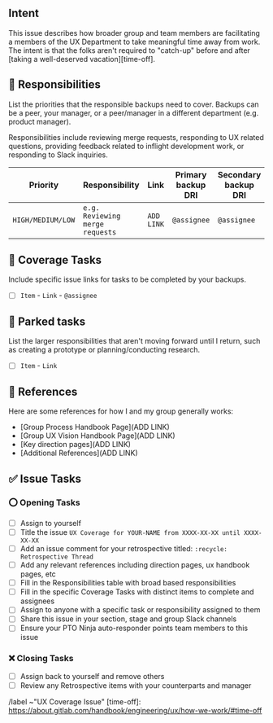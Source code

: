 ## Intent

This issue describes how broader group and team members are facilitating a members of the UX Department to take meaningful time away from work. The intent is that the folks aren't required to "catch-up" before and after [taking a well-deserved vacation][time-off]. 

## :handshake: Responsibilities

List the priorities that the responsible backups need to cover. Backups can be a peer, your manager, or a peer/manager in a different department (e.g. product manager).

Responsibilities include reviewing merge requests, responding to UX related questions, providing feedback related to inflight development work, or responding to Slack inquiries.

| Priority | Responsibility | Link | Primary backup DRI | Secondary backup DRI |
| ----------------- | -------------------- | ------------------ | ----------- | --------- |
| `HIGH/MEDIUM/LOW` | `e.g. Reviewing merge requests` | `ADD LINK` | `@assignee` | `@assignee` | 

## :muscle: Coverage Tasks

Include specific issue links for tasks to be completed by your backups.

- [ ] `Item` - `Link` - `@assignee`

## 🚙 Parked tasks

List the larger responsibilities that aren't moving forward until I return, such as creating a prototype or planning/conducting research.

- [ ] `Item` - `Link`

## :book: References

Here are some references for how I and my group generally works:

- [Group Process Handbook Page](ADD LINK)
- [Group UX Vision Handbook Page](ADD LINK)
- [Key direction pages](ADD LINK)
- [Additional References](ADD LINK)

## :white_check_mark: Issue Tasks

### :o: Opening Tasks

- [ ] Assign to yourself
- [ ] Title the issue `UX Coverage for YOUR-NAME from XXXX-XX-XX until XXXX-XX-XX`
- [ ] Add an issue comment for your retrospective titled: `:recycle: Retrospective Thread`
- [ ] Add any relevant references including direction pages, ux handbook pages, etc
- [ ] Fill in the Responsibilities table with broad based responsibilities
- [ ] Fill in the specific Coverage Tasks with distinct items to complete and assignees
- [ ] Assign to anyone with a specific task or responsibility assigned to them
- [ ] Share this issue in your section, stage and group Slack channels
- [ ] Ensure your PTO Ninja auto-responder points team members to this issue

### :x: Closing Tasks

- [ ] Assign back to yourself and remove others
- [ ] Review any Retrospective items with your counterparts and manager

<!-- Do not remove the items below -->

/label ~"UX Coverage Issue" 
[time-off]: https://about.gitlab.com/handbook/engineering/ux/how-we-work/#time-off
